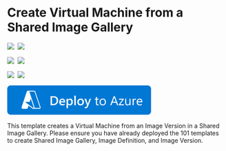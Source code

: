 # Create Virtual Machine from a Shared Image Gallery

<IMG SRC="https://azurequickstartsservice.blob.core.windows.net/badges/101-vm-from-sig/PublicLastTestDate.svg" />&nbsp;
<IMG SRC="https://azurequickstartsservice.blob.core.windows.net/badges/101-vm-from-sig/PublicDeployment.svg" />&nbsp;

<IMG SRC="https://azurequickstartsservice.blob.core.windows.net/badges/101-vm-from-sig/FairfaxLastTestDate.svg" />&nbsp;
<IMG SRC="https://azurequickstartsservice.blob.core.windows.net/badges/101-vm-from-sig/FairfaxDeployment.svg" />&nbsp;

<IMG SRC="https://azurequickstartsservice.blob.core.windows.net/badges/101-vm-from-sig/BestPracticeResult.svg" />&nbsp;
<IMG SRC="https://azurequickstartsservice.blob.core.windows.net/badges/101-vm-from-sig/CredScanResult.svg" />&nbsp;

<a href="https://portal.azure.com/#create/Microsoft.Template/uri/https%3A%2F%2Fraw.githubusercontent.com%2FAzure%2Fazure-quickstart-templates%2Fmaster%2F101-vm-from-sig%2Fazuredeploy.json" target="_blank">
    <img src="https://raw.githubusercontent.com/Azure/azure-quickstart-templates/master/1-CONTRIBUTION-GUIDE/images/deploytoazure.svg"/>
</a>

This template creates a Virtual Machine from an Image Version in a Shared Image Gallery. Please ensure you have already deployed the 101 templates to create Shared Image Gallery, Image Definition, and Image Version. 

